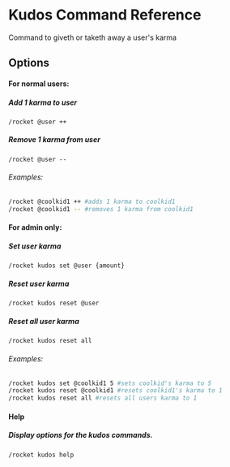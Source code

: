# Kudos Command Reference 

Command to giveth or taketh away a user's karma

## Options
#### For normal users:
##### Add 1 karma to user
```
/rocket @user ++
```
##### Remove 1 karma from user
```
/rocket @user --
```
###### Examples:
```sh
/rocket @coolkid1 ++ #adds 1 karma to coolkid1
/rocket @coolkid1 -- #removes 1 karma from coolkid1
```

#### For admin only:
##### Set user karma
```
/rocket kudos set @user {amount}
```
##### Reset user karma
```
/rocket kudos reset @user
```
##### Reset all user karma
```
/rocket kudos reset all
```
###### Examples:
```sh
/rocket kudos set @coolkid1 5 #sets coolkid's karma to 5
/rocket kudos reset @coolkid1 #resets coolkid1's karma to 1
/rocket kudos reset all #resets all users karma to 1
```

#### Help
##### Display options for the kudos commands.
```sh
/rocket kudos help
```



